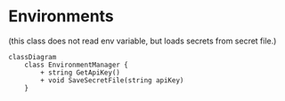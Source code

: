 # Environments
(this class does not read env variable, but loads secrets from secret file.)

```mermaid
classDiagram
    class EnvironmentManager {
        + string GetApiKey()
        + void SaveSecretFile(string apiKey)
    }
```